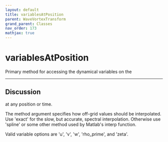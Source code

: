 ```yaml
---
layout: default
title: variablesAtPosition
parent: WaveVortexTransform
grand_parent: Classes
nav_order: 173
mathjax: true
---
```


#  variablesAtPosition

Primary method for accessing the dynamical variables on the


---

## Discussion
at any position or time.
 
  The method argument specifies how off-grid values should be
  interpolated. Use 'exact' for the slow, but accurate,
  spectral interpolation. Otherwise use 'spline' or some other
  method used by Matlab's interp function.
 
  Valid variable options are 'u', 'v', 'w', 'rho_prime', and
  'zeta'.
